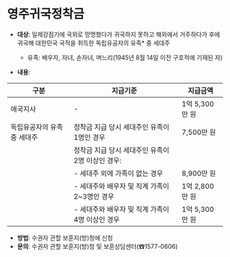 # 영주귀국정착금

- **대상**: 일제강점기에 국외로 망명했다가 귀국하지 못하고 해외에서 거주하다가 후에 귀국해 대한민국 국적을 취득한 독립유공자의 유족* 중 세대주
  * 유족: 배우자, 자녀, 손자녀, 며느리(1945년 8월 14일 이전 구호적에 기재된 자)

- **내용**:

| 구분                           | 지급기준                                                     | 지급금액       |
|--------------------------------|------------------------------------------------------------|---------------|
| 애국지사                       | -                                                          | 1억 5,300만 원|
| 독립유공자의 유족 중 세대주     | 정착금 지급 당시 세대주인 유족이 1명인 경우                  | 7,500만 원    |
|                                | 정착금 지급 당시 세대주인 유족이 2명 이상인 경우:           |               |
|                                | - 세대주 외에 가족이 없는 경우                             | 8,900만 원    |
|                                | - 세대주와 배우자 및 직계 가족이 2~3명인 경우              | 1억 2,800만 원|
|                                | - 세대주와 배우자 및 직계 가족이 4명 이상인 경우            | 1억 5,300만 원|

- **방법**: 수권자 관할 보훈지(방)청에 신청
- **문의**: 수권자 관할 보훈지(방)청 및 보훈상담센터(☎1577-0606)

